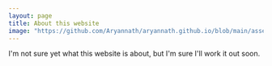 ```yaml
---
layout: page
title: About this website
image: "https://github.com/Aryannath/aryannath.github.io/blob/main/assets/img/about-bg.jpg"
---
```


I'm not sure yet what this website is about, but I'm sure I'll work it out soon.
